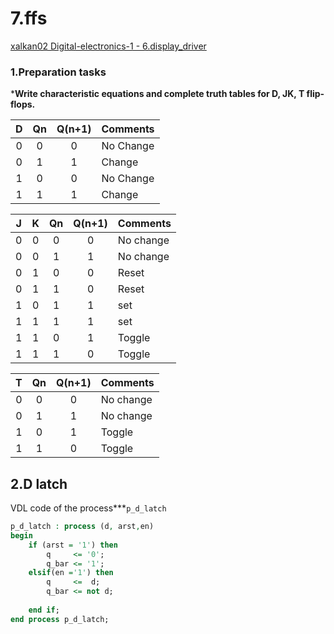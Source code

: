 
# 7.ffs
[xalkan02 Digital-electronics-1 - 6.display_driver](https://github.com/TarikVUT/Digital-electronics-1/edit/main/labs/7.ffs/README.md) 

### 1.Preparation tasks
***Write characteristic equations and complete truth tables for D, JK, T flip-flops.**

 | **D** | **Qn** | **Q(n+1)** | **Comments** |
   | :-: | :-: | :-: | :-- |
   | 0 | 0 | 0 | No Change |
   | 0 | 1 | 1 | Change |
   | 1 | 0 | 0 | No Change  |
   | 1 | 1 | 1 | Change |

   | **J** | **K** | **Qn** | **Q(n+1)** | **Comments** |
   | :-: | :-: | :-: | :-: | :-- |
   | 0 | 0 | 0 | 0 | No change |
   | 0 | 0 | 1 | 1 | No change |
   | 0 | 1 | 0 | 0 | Reset |
   | 0 | 1 | 1 | 0 | Reset |
   | 1 | 0 | 1 | 1 | set |
   | 1 | 1 | 1 | 1 | set |
   | 1 | 1 | 0 | 1 | Toggle |
   | 1 | 1 | 1 | 0 | Toggle |

   | **T** | **Qn** | **Q(n+1)** | **Comments** |
   | :-: | :-: | :-: | :-- |
   | 0 | 0 | 0 | No change |
   | 0 | 1 | 1 | No change |
   | 1 | 0 | 1 | Toggle |
   | 1 | 1 | 0 | Toggle |

## 2.D latch
  VDL code of the process***`p_d_latch`
```vhdl
p_d_latch : process (d, arst,en)
begin
    if (arst = '1') then
        q     <= '0';
        q_bar <= '1';
    elsif(en ='1') then
        q     <=  d;
        q_bar <= not d;
      
    end if;
end process p_d_latch;
```

